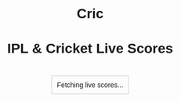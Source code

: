 # Cric<!DOCTYPE html><html lang="en">
<head>
    <meta charset="UTF-8">
    <meta name="viewport" content="width=device-width, initial-scale=1.0">
    <title>IPL Live Score</title>
    <style>
        body { font-family: Arial, sans-serif; text-align: center; }
        .scoreboard { margin-top: 20px; padding: 10px; border: 1px solid #ccc; display: inline-block; }
    </style>
</head>
<body>
    <h1>IPL & Cricket Live Scores</h1>
    <div id="liveScore" class="scoreboard">Fetching live scores...</div><script>
    async function fetchLiveScore() {
        try {
            let response = await fetch('https://api.cricapi.com/v1/cricScore?apikey=aaa51e3f-faab-44e5-bb49-5fb52b454260');
            let data = await response.json();
            document.getElementById('liveScore').innerHTML = data.matches.map(match => 
                `<p>${match.team1} vs ${match.team2}: ${match.score}</p>`).join('');
        } catch (error) {
            document.getElementById('liveScore').innerHTML = "Error fetching live scores.";
        }
    }
    
    fetchLiveScore();
    setInterval(fetchLiveScore, 60000); // Refresh every minute
</script>

</body>
</html>